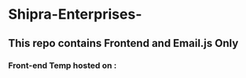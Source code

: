 # Shipra-Enterprises-

## This repo contains Frontend and Email.js Only

### Front-end Temp hosted on : 